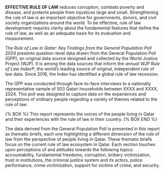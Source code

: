 <b class="c-purple">EFFECTIVE RULE OF LAW</b> reduces corruption, combats poverty and disease, and protects people from injustices large and small. Strengthening the rule of law is an important objective for governments, donors, and civil society organizations around the world. To be effective, rule of law development requires clarity about the fundamental features that define the rule of law, as well as an adequate basis for its evaluation and measurement. 

<i>The Rule of Law in Qatar: Key Findings from the General Population Poll 2024</i> presents question-level data drawn from the General Population Poll (GPP), an original data source designed and collected by the World Justice Project (WJP). It is among the data sources that inform the <i>annual WJP Rule of Law Index®</i>, the world’s leading source of original, independent rule of law data. Since 2016, the Index has identified a global rule of law recession.

The GPP was conducted through face-to-face interviews to a nationally representative sample of 503 Qatari households between XXXX and XXXX, 2024. This poll was designed to capture data on the experiences and perceptions of ordinary people regarding a variety of themes related to the rule of law.

{% BOX %}
This report represents the voices of the people living in Qatar and their experiences with the rule of law in their country.
{% BOX END %}

The data derived from the General Population Poll is presented in this report as thematic briefs, each one highlighting a different dimension of the rule of law from the perspective of people living in Qatar. These thematic briefs focus on the current rule of law ecosystem in Qatar. Each section touches upon perceptions of and attitudes towards the following topics: accountability, fundamental freedoms, corruption, bribery victimization, trust in institutions, the criminal justice system and its actors, police performance, crime victimization, support for victims of crime, and security.